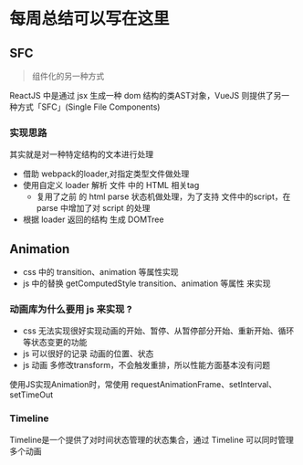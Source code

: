 # 每周总结可以写在这里

## SFC
> 组件化的另一种方式

ReactJS 中是通过 jsx 生成一种 dom 结构的类AST对象，VueJS 则提供了另一种方式「SFC」(Single File Components)

### 实现思路
其实就是对一种特定结构的文本进行处理
* 借助 webpack的loader,对指定类型文件做处理
* 使用自定义 loader 解析 文件 中的 HTML 相关tag
  * 复用了之前 的 html parse 状态机做处理，为了支持 文件中的script，在 parse 中增加了对 script 的处理
* 根据 loader 返回的结构 生成 DOMTree

## Animation

* css 中的 transition、animation 等属性实现
* js 中的替换 getComputedStyle  transition、animation 等属性 来实现

### 动画库为什么要用 js 来实现 ?

* css 无法实现很好实现动画的开始、暂停、从暂停部分开始、重新开始、循环等状态变更的功能
* js 可以很好的记录 动画的位置、状态
* js 动画 多修改transform，不会触发重排，所以性能方面基本没有问题

使用JS实现Animation时，常使用 requestAnimationFrame、setInterval、setTimeOut

### Timeline

Timeline是一个提供了对时间状态管理的状态集合，通过 Timeline 可以同时管理多个动画
